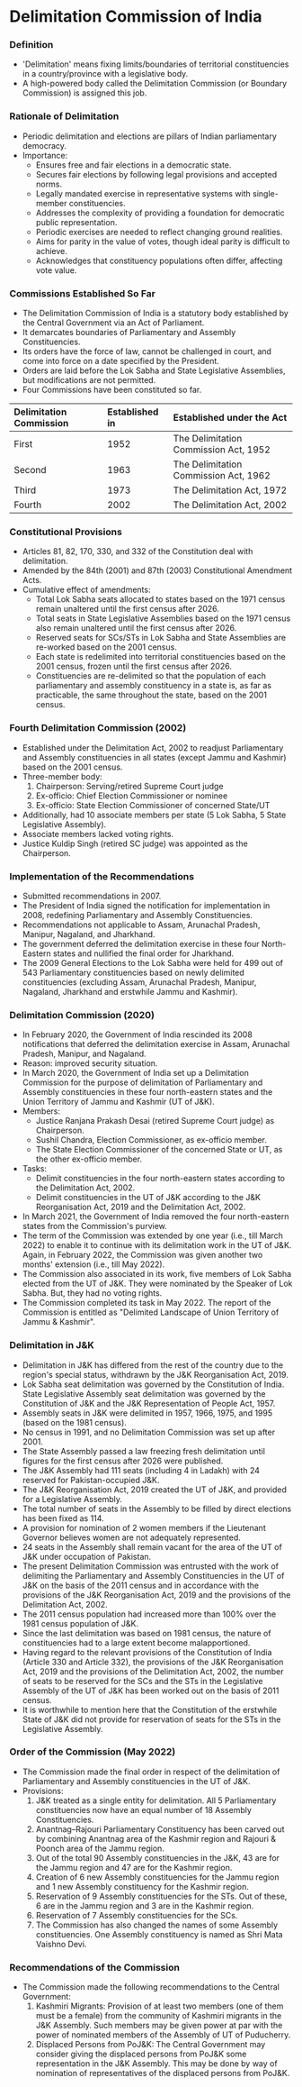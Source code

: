 # Delimitation Commission of India

### Definition
*   'Delimitation' means fixing limits/boundaries of territorial constituencies in a country/province with a legislative body.
*   A high-powered body called the Delimitation Commission (or Boundary Commission) is assigned this job.

### Rationale of Delimitation
*   Periodic delimitation and elections are pillars of Indian parliamentary democracy.
*   Importance:
    *   Ensures free and fair elections in a democratic state.
    *   Secures fair elections by following legal provisions and accepted norms.
    *   Legally mandated exercise in representative systems with single-member constituencies.
    *   Addresses the complexity of providing a foundation for democratic public representation.
    *   Periodic exercises are needed to reflect changing ground realities.
    *   Aims for parity in the value of votes, though ideal parity is difficult to achieve.
    *   Acknowledges that constituency populations often differ, affecting vote value.

### Commissions Established So Far
*   The Delimitation Commission of India is a statutory body established by the Central Government via an Act of Parliament.
*   It demarcates boundaries of Parliamentary and Assembly Constituencies.
*   Its orders have the force of law, cannot be challenged in court, and come into force on a date specified by the President.
*   Orders are laid before the Lok Sabha and State Legislative Assemblies, but modifications are not permitted.
*   Four Commissions have been constituted so far.

| Delimitation Commission | Established in | Established under the Act                 |
| :---------------------- | :------------- | :---------------------------------------- |
| First                   | 1952           | The Delimitation Commission Act, 1952   |
| Second                  | 1963           | The Delimitation Commission Act, 1962   |
| Third                   | 1973           | The Delimitation Act, 1972              |
| Fourth                  | 2002           | The Delimitation Act, 2002              |

### Constitutional Provisions
*   Articles 81, 82, 170, 330, and 332 of the Constitution deal with delimitation.
*   Amended by the 84th (2001) and 87th (2003) Constitutional Amendment Acts.
*   Cumulative effect of amendments:
    *   Total Lok Sabha seats allocated to states based on the 1971 census remain unaltered until the first census after 2026.
    *   Total seats in State Legislative Assemblies based on the 1971 census also remain unaltered until the first census after 2026.
    *   Reserved seats for SCs/STs in Lok Sabha and State Assemblies are re-worked based on the 2001 census.
    *   Each state is redelimited into territorial constituencies based on the 2001 census, frozen until the first census after 2026.
    *   Constituencies are re-delimited so that the population of each parliamentary and assembly constituency in a state is, as far as practicable, the same throughout the state, based on the 2001 census.

### Fourth Delimitation Commission (2002)
*   Established under the Delimitation Act, 2002 to readjust Parliamentary and Assembly constituencies in all states (except Jammu and Kashmir) based on the 2001 census.
*   Three-member body:
    1.  Chairperson: Serving/retired Supreme Court judge
    2.  Ex-officio: Chief Election Commissioner or nominee
    3.  Ex-officio: State Election Commissioner of concerned State/UT
*   Additionally, had 10 associate members per state (5 Lok Sabha, 5 State Legislative Assembly).
*   Associate members lacked voting rights.
*   Justice Kuldip Singh (retired SC judge) was appointed as the Chairperson.

### Implementation of the Recommendations
*   Submitted recommendations in 2007.
*   The President of India signed the notification for implementation in 2008, redefining Parliamentary and Assembly Constituencies.
*   Recommendations not applicable to Assam, Arunachal Pradesh, Manipur, Nagaland, and Jharkhand.
*   The government deferred the delimitation exercise in these four North-Eastern states and nullified the final order for Jharkhand.
*   The 2009 General Elections to the Lok Sabha were held for 499 out of 543 Parliamentary constituencies based on newly delimited constituencies (excluding Assam, Arunachal Pradesh, Manipur, Nagaland, Jharkhand and erstwhile Jammu and Kashmir).

### Delimitation Commission (2020)
*   In February 2020, the Government of India rescinded its 2008 notifications that deferred the delimitation exercise in Assam, Arunachal Pradesh, Manipur, and Nagaland.
*   Reason: improved security situation.
*   In March 2020, the Government of India set up a Delimitation Commission for the purpose of delimitation of Parliamentary and Assembly constituencies in these four north-eastern states and the Union Territory of Jammu and Kashmir (UT of J&K).
*   Members:
    *   Justice Ranjana Prakash Desai (retired Supreme Court judge) as Chairperson.
    *   Sushil Chandra, Election Commissioner, as ex-officio member.
    *   The State Election Commissioner of the concerned State or UT, as the other ex-officio member.
*   Tasks:
    *   Delimit constituencies in the four north-eastern states according to the Delimitation Act, 2002.
    *   Delimit constituencies in the UT of J&K according to the J&K Reorganisation Act, 2019 and the Delimitation Act, 2002.
*   In March 2021, the Government of India removed the four north-eastern states from the Commission's purview.
*   The term of the Commission was extended by one year (i.e., till March 2022) to enable it to continue with its delimitation work in the UT of J&K. Again, in February 2022, the Commission was given another two months' extension (i.e., till May 2022).
*   The Commission also associated in its work, five members of Lok Sabha elected from the UT of J&K. They were nominated by the Speaker of Lok Sabha. But, they had no voting rights.
*   The Commission completed its task in May 2022. The report of the Commission is entitled as "Delimited Landscape of Union Territory of Jammu & Kashmir".

### Delimitation in J&K
*   Delimitation in J&K has differed from the rest of the country due to the region's special status, withdrawn by the J&K Reorganisation Act, 2019.
*   Lok Sabha seat delimitation was governed by the Constitution of India. State Legislative Assembly seat delimitation was governed by the Constitution of J&K and the J&K Representation of People Act, 1957.
*   Assembly seats in J&K were delimited in 1957, 1966, 1975, and 1995 (based on the 1981 census).
*   No census in 1991, and no Delimitation Commission was set up after 2001.
*   The State Assembly passed a law freezing fresh delimitation until figures for the first census after 2026 were published.
*   The J&K Assembly had 111 seats (including 4 in Ladakh) with 24 reserved for Pakistan-occupied J&K.
*   The J&K Reorganisation Act, 2019 created the UT of J&K, and provided for a Legislative Assembly.
*   The total number of seats in the Assembly to be filled by direct elections has been fixed as 114.
*   A provision for nomination of 2 women members if the Lieutenant Governor believes women are not adequately represented.
*   24 seats in the Assembly shall remain vacant for the area of the UT of J&K under occupation of Pakistan.
*   The present Delimitation Commission was entrusted with the work of delimiting the Parliamentary and Assembly Constituencies in the UT of J&K on the basis of the 2011 census and in accordance with the provisions of the J&K Reorganisation Act, 2019 and the provisions of the Delimitation Act, 2002.
*   The 2011 census population had increased more than 100% over the 1981 census population of J&K.
*   Since the last delimitation was based on 1981 census, the nature of constituencies had to a large extent become malapportioned.
*   Having regard to the relevant provisions of the Constitution of India (Article 330 and Article 332), the provisions of the J&K Reorganisation Act, 2019 and the provisions of the Delimitation Act, 2002, the number of seats to be reserved for the SCs and the STs in the Legislative Assembly of the UT of J&K has been worked out on the basis of 2011 census.
*   It is worthwhile to mention here that the Constitution of the erstwhile State of J&K did not provide for reservation of seats for the STs in the Legislative Assembly.

### Order of the Commission (May 2022)
*   The Commission made the final order in respect of the delimitation of Parliamentary and Assembly constituencies in the UT of J&K.
*   Provisions:
    1.  J&K treated as a single entity for delimitation. All 5 Parliamentary constituencies now have an equal number of 18 Assembly Constituencies.
    2.  Anantnag–Rajouri Parliamentary Constituency has been carved out by combining Anantnag area of the Kashmir region and Rajouri & Poonch area of the Jammu region.
    3.  Out of the total 90 Assembly constituencies in the J&K, 43 are for the Jammu region and 47 are for the Kashmir region.
    4.  Creation of 6 new Assembly constituencies for the Jammu region and 1 new Assembly constituency for the Kashmir region.
    5.  Reservation of 9 Assembly constituencies for the STs. Out of these, 6 are in the Jammu region and 3 are in the Kashmir region.
    6.  Reservation of 7 Assembly constituencies for the SCs.
    7.  The Commission has also changed the names of some Assembly constituencies. One Assembly constituency is named as Shri Mata Vaishno Devi.

### Recommendations of the Commission
*   The Commission made the following recommendations to the Central Government:
    1.  Kashmiri Migrants: Provision of at least two members (one of them must be a female) from the community of Kashmiri migrants in the J&K Assembly. Such members may be given power at par with the power of nominated members of the Assembly of UT of Puducherry.
    2.  Displaced Persons from PoJ&K: The Central Government may consider giving the displaced persons from PoJ&K some representation in the J&K Assembly. This may be done by way of nomination of representatives of the displaced persons from PoJ&K.